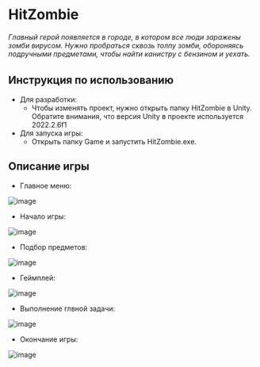 # HitZombie
###### Главный герой появляется в городе, в котором все люди заражены зомби вирусом. Нужно пробраться сквозь толпу зомби, обороняясь подручными предметами, чтобы найти канистру с бензином и уехать.
## Инструкция по использованию
- Для разработки:
  - Чтобы изменять проект, нужно открыть папку HitZombie в Unity. Обратите внимания, что версия Unity в проекте используется 2022.2.6f1
- Для запуска игры:
  - Открыть папку Game и запустить HitZombie.exe.
## Описание игры
- Главное меню:

![image](https://github.com/watademt/HitZombie/assets/122484899/d0091ef1-8031-4b6e-a755-4e4ccf19abf8 "Главное меню")
- Начало игры:

![image](https://github.com/watademt/HitZombie/assets/122484899/d613ef96-24cc-4f3d-aa07-de1fe2315ae8 "Начало игры")

- Подбор предметов:

![image](https://github.com/watademt/HitZombie/assets/122484899/285051b6-7f3a-4ed8-8c14-cd72581f7a3b "Подбор предметов")

- Геймплей:

![image](https://github.com/watademt/HitZombie/assets/122484899/860a4dd6-408a-4903-8522-240cd4679ec1 "Геймплей")

- Выполнение глвной задачи:

![image](https://github.com/watademt/HitZombie/assets/122484899/d345cc7f-08da-4655-bfc0-9e5d23ee1cf9 "Выполнение глвной задачи")

- Окончание игры:

![image](https://github.com/watademt/HitZombie/assets/122484899/9e2458d2-03ef-4825-a729-6453f6156da8 "Окончание игры")
